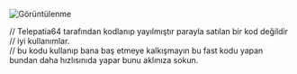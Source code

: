 ![Görüntülenme](https://pageview.vercel.app/?github_user=t64t&repo=discord-url-sniperr)


// Telepatia64 tarafından kodlanıp yayılmıştır parayla satılan bir kod değildir    
   // iyi kullanımlar.    
   // bu kodu kullanıp bana baş etmeye kalkışmayın bu fast kodu yapan bundan daha hızlısınıda yapar bunu aklınıza sokun.
